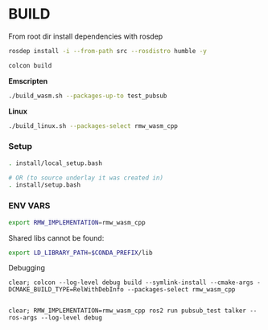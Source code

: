 # BUILD

From root dir install dependencies with rosdep
```sh
rosdep install -i --from-path src --rosdistro humble -y

colcon build 
```

**Emscripten**
```sh
./build_wasm.sh --packages-up-to test_pubsub
```

**Linux**
```sh
./build_linux.sh --packages-select rmw_wasm_cpp
```

### Setup

```sh
. install/local_setup.bash

# OR (to source underlay it was created in)
. install/setup.bash
```

### ENV VARS

```sh
export RMW_IMPLEMENTATION=rmw_wasm_cpp
```


Shared libs cannot be found:
```sh
export LD_LIBRARY_PATH=$CONDA_PREFIX/lib
```

Debugging
```
clear; colcon --log-level debug build --symlink-install --cmake-args -DCMAKE_BUILD_TYPE=RelWithDebInfo --packages-select rmw_wasm_cpp


clear; RMW_IMPLEMENTATION=rmw_wasm_cpp ros2 run pubsub_test talker --ros-args --log-level debug
```